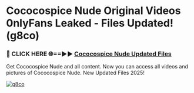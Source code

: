 # Cococospice Nude Original Videos 0nlyFans Leaked - Files Updated! (g8co)

<h3>🔴 CLICK HERE 🌐==►► <a href="https://tinyurl.com/5h6xmrr3" rel="nofollow">Cococospice Nude Updated Files</a></h3>

Get Cococospice Nude and all content. Now you can access all videos and pictures of Cococospice Nude. New Updated Files 2025!

[![g8co](https://i.imgur.com/KVD873Z.gif)](https://tinyurl.com/5h6xmrr3)
